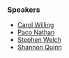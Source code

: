 ### Speakers

* [Carol Willing](#steam-workshops-with-binder-and-jupyterhub)
* [Paco Nathan](#human-in-the-loop-with-jupyter-notebooks)
* [Stephen Welch](#just-how-hard-is-it-to-drive-a-car-with-a-camera?)
* [Shannon Quinn](#reproducible-segmentation-of-not-quite-objects-in-jupyter-notebooks)